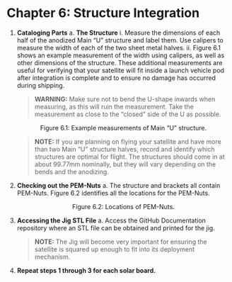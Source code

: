 # Chapter 6: Structure Integration

1. **Cataloging Parts**
   a. **The Structure**
      i. Measure the dimensions of each half of the anodized Main “U” structure and label them. Use calipers to measure the width of each of the two sheet metal halves.
      ii. Figure 6.1 shows an example measurement of the width using calipers, as well as other dimensions of the structure. These additional measurements are useful for verifying that your satellite will fit inside a launch vehicle pod after integration is complete and to ensure no damage has occurred during shipping.
      
      > **WARNING:** Make sure not to bend the U-shape inwards when measuring, as this will ruin the measurement. Take the measurement as close to the “closed” side of the U as possible.
      <p align="center">Figure 6.1: Example measurements of Main “U” structure.</p>

      > **NOTE:** If you are planning on flying your satellite and have more than two Main “U” structure halves, record and identify which structures are optimal for flight. The structures should come in at about 99.77mm nominally, but they will vary depending on the bends and the anodizing.

2. **Checking out the PEM-Nuts**
   a. The structure and brackets all contain PEM-Nuts. Figure 6.2 identifies all the locations for the PEM-Nuts.
   <p align="center">Figure 6.2: Locations of PEM-Nuts.</p>

3. **Accessing the Jig STL File**
   a. Access the GitHub Documentation repository where an STL file can be obtained and printed for the jig.
   > **NOTE:** The Jig will become very important for ensuring the satellite is squared up enough to fit into its deployment mechanism.

4. **Repeat steps 1 through 3 for each solar board.**
